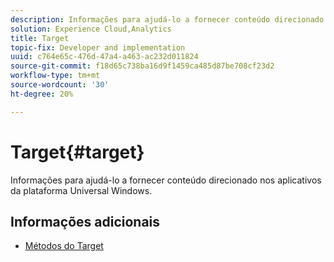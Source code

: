 ```yaml
---
description: Informações para ajudá-lo a fornecer conteúdo direcionado nos aplicativos da plataforma Universal Windows.
solution: Experience Cloud,Analytics
title: Target
topic-fix: Developer and implementation
uuid: c764e65c-476d-47a4-a463-ac232d011824
source-git-commit: f18d65c738ba16d9f1459ca485d87be708cf23d2
workflow-type: tm+mt
source-wordcount: '30'
ht-degree: 20%

---
```



# Target{#target}

Informações para ajudá-lo a fornecer conteúdo direcionado nos aplicativos da plataforma Universal Windows.

## Informações adicionais 

+ [Métodos do Target](/help/universal-windows/target/target-methods.md)